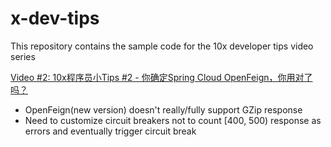 # x-dev-tips
This repository contains the sample code for the 10x developer tips video series 

[Video #2: 10x程序员小Tips #2 - 你确定Spring Cloud OpenFeign，你用对了吗？](https://www.bilibili.com/video/BV1rf4y1t7eL/)
- OpenFeign(new version) doesn't really/fully support GZip response
- Need to customize circuit breakers not to count [400, 500) response as errors and eventually trigger circuit break


